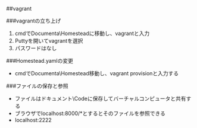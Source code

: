 ##vagrant

###vagrantの立ち上げ
1. cmdでDocumenta\Homesteadに移動し、vagrantと入力
2. Puttyを開いてvagrantを選択
3. パスワードはなし

###Homestead.yamlの変更
* cmdでDocumenta\Homestead移動し、vagrant provisionと入力する

###ファイルの保存と参照
* ファイルはドキュメント\Codeに保存してバーチャルコンピュータと共有する
* ブラウザでlocalhost:8000/*とするとそのファイルを参照できる
* localhost:2222
